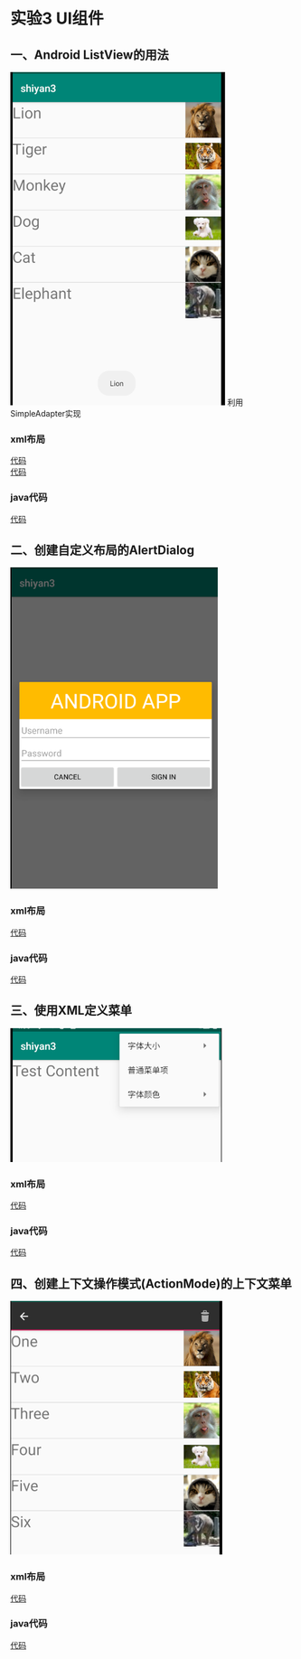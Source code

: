 # 实验3 UI组件
## 一、Android ListView的用法
![](https://github.com/ZHY-JOE/MyProject/blob/master/shiyan3/1.png)
利用SimpleAdapter实现
### xml布局
[代码](https://github.com/ZHY-JOE/MyProject/blob/master/shiyan3/app/src/main/res/layout/activity_main.xml)</br>
[代码](https://github.com/ZHY-JOE/MyProject/blob/master/shiyan3/app/src/main/res/layout/activity_list.xml)</br>
### java代码
[代码](https://github.com/ZHY-JOE/MyProject/blob/master/shiyan3/app/src/main/java/com/example/shiyan3/MainActivity.java)</br>

## 二、创建自定义布局的AlertDialog
![](https://github.com/ZHY-JOE/MyProject/blob/master/shiyan3/2.png)
### xml布局
[代码](https://github.com/ZHY-JOE/MyProject/blob/master/shiyan3/app/src/main/res/layout/activity_main2.xml)</br>
### java代码
[代码](https://github.com/ZHY-JOE/MyProject/blob/master/shiyan3/app/src/main/java/com/example/shiyan3/Main2Activity.java)</br>

## 三、使用XML定义菜单
![](https://github.com/ZHY-JOE/MyProject/blob/master/shiyan3/3.png)
### xml布局
[代码](https://github.com/ZHY-JOE/MyProject/blob/master/shiyan3/app/src/main/res/layout/activity_main3.xml)</br>
### java代码
[代码](https://github.com/ZHY-JOE/MyProject/blob/master/shiyan3/app/src/main/java/com/example/shiyan3/Main3Activity.java)</br>

## 四、创建上下文操作模式(ActionMode)的上下文菜单
![](https://github.com/ZHY-JOE/MyProject/blob/master/shiyan3/4.png)
### xml布局
[代码](https://github.com/ZHY-JOE/MyProject/blob/master/shiyan3/app/src/main/res/layout/activity_main4.xml)</br>
### java代码
[代码](https://github.com/ZHY-JOE/MyProject/blob/master/shiyan3/app/src/main/java/com/example/shiyan3/Main4Activity.java)</br>
